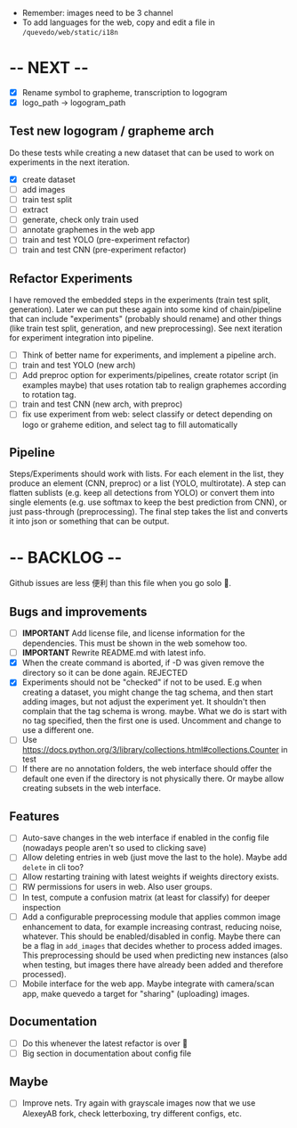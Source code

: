 - Remember: images need to be 3 channel
- To add languages for the web, copy and edit a file in `/quevedo/web/static/i18n`

# -- NEXT --

- [X] Rename symbol to grapheme, transcription to logogram
- [X] logo_path -> logogram_path

## Test new logogram / grapheme arch

Do these tests while creating a new dataset that can be used to work on
experiments in the next iteration.

- [X] create dataset
- [ ] add images
- [ ] train test split
- [ ] extract
- [ ] generate, check only train used
- [ ] annotate graphemes in the web app
- [ ] train and test YOLO (pre-experiment refactor)
- [ ] train and test CNN (pre-experiment refactor)
 
## Refactor Experiments

I have removed the embedded steps in the experiments (train test split,
generation). Later we can put these again into some kind of chain/pipeline that
can include "experiments" (probably should rename) and other things (like
train test split, generation, and new preprocessing). See next iteration for
experiment integration into pipeline.

- [ ] Think of better name for experiments, and implement a pipeline arch.
- [ ] train and test YOLO (new arch) 
- [ ] Add preproc option for experiments/pipelines, create rotator script (in
    examples maybe) that uses rotation tab to realign graphemes according to
    rotation tag.
- [ ] train and test CNN (new arch, with preproc)
- [ ] fix use experiment from web: select classify or detect depending on logo
    or graheme edition, and select tag to fill automatically

## Pipeline

Steps/Experiments should work with lists. For each element in the list, they
produce an element (CNN, preproc) or a list (YOLO, multirotate). A step can
flatten sublists (e.g. keep all detections from YOLO) or convert them into
single elements (e.g. use softmax to keep the best prediction from CNN), or just
pass-through (preprocessing). The final step takes the list and converts it into
json or something that can be output.


# -- BACKLOG --

Github issues are less 便利 than this file when you go solo 🤷.

## Bugs and improvements

- [ ] **IMPORTANT** Add license file, and license information for the dependencies.
    This must be shown in the web somehow too.
- [ ] **IMPORTANT** Rewrite README.md with latest info.
- [X] When the create command is aborted, if -D was given remove the directory
    so it can be done again. REJECTED
- [X] Experiments should not be "checked" if not to be used. E.g when creating a
    dataset, you might change the tag schema, and then start adding images, but
    not adjust the experiment yet. It shouldn't then complain that the tag
    schema is wrong. maybe. What we do is start with no tag specified, then the
    first one is used. Uncomment and change to use a different one.
- [ ] Use https://docs.python.org/3/library/collections.html#collections.Counter
    in test
- [ ] If there are no annotation folders, the web interface should offer the
    default one even if the directory is not physically there. Or maybe allow
    creating subsets in the web interface.

## Features

- [ ] Auto-save changes in the web interface if enabled in the config file
    (nowadays people aren't so used to clicking save)
- [ ] Allow deleting entries in web (just move the last to the hole). Maybe
    add `delete` in cli too?
- [ ] Allow restarting training with latest weights if weights directory exists.
- [ ] RW permissions for users in web. Also user groups.
- [ ] In test, compute a confusion matrix (at least for classify) for deeper
    inspection
- [ ] Add a configurable preprocessing module that applies common image
    enhancement to data, for example increasing contrast, reducing noise,
    whatever. This should be enabled/disabled in config. Maybe there can be a flag in
    `add_images` that decides whether to process added images. This preprocessing
    should be used when predicting new instances (also when testing, but images
    there have already been added and therefore processed). 
- [ ] Mobile interface for the web app. Maybe integrate with camera/scan app,
    make quevedo a target for "sharing" (uploading) images.

## Documentation

- [ ] Do this whenever the latest refactor is over 🤷
- [ ] Big section in documentation about config file

## Maybe

- [ ] Improve nets. Try again with grayscale images now that we use AlexeyAB
    fork, check letterboxing, try different configs, etc.

